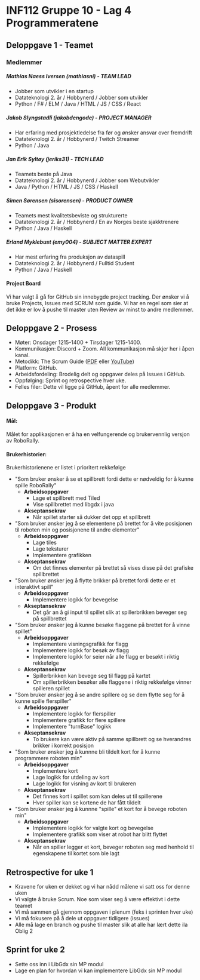 # INF112 Gruppe 10 - Lag 4 Programmeratene
## Deloppgave 1 - Teamet
### Medlemmer
##### Mathias Naess Iversen (mathiasni) - TEAM LEAD
- Jobber som utvikler i en startup
- Datateknologi 2. år / Hobbynerd / Jobber som utvikler
- Python / F# / ELM / Java / HTML / JS / CSS / React
##### Jakob Slyngstadli (jakobdengode) - PROJECT MANAGER
- Har erfaring med prosjektledelse fra før og ønsker ansvar over fremdrift
- Datateknologi 2. år / Hobbynerd / Twitch Streamer
- Python / Java
##### Jan Erik Syltøy (jeriks31) - TECH LEAD
- Teamets beste på Java
- Datateknologi 2. år / Hobbynerd / Jobber som Webutvikler
- Java / Python / HTML / JS / CSS / Haskell
##### Simen Sørensen (sisorensen) - PRODUCT OWNER
- Teamets mest kvalitetsbeviste og strukturerte
- Datateknologi 2. år / Hobbynerd / En av Norges beste sjakktrenere
- Python / Java / Haskell
##### Erland Myklebust (emy004) - SUBJECT MATTER EXPERT
- Har mest erfaring fra produksjon av dataspill
- Datateknologi 2. år / Hobbynerd / Fulltid Student
- Python / Java / Haskell
#### Project Board
Vi har valgt å gå for GitHub sin innebygde project tracking. Der ønsker vi å bruke Projects, Issues med SCRUM som guide. Vi har en regel som sier at det ikke er lov å pushe til master uten Review av minst to andre medlemmer.
## Deloppgave 2 - Prosess
- Møter: Onsdager 1215-1400  + Tirsdager 1215-1400.
- Kommunikasjon: Discord + Zoom. All kommunikasjon må skjer her i åpen kanal.
- Metodikk: The Scrum Guide ([PDF](http://www.scrumguides.org/index.html) eller [YouTube](https://youtu.be/G8jE3pGfGZE))
- Platform: GitHub.
- Arbeidsfordeling: Brodelig delt og oppgaver deles på Issues i GitHub.
- Oppfølging: Sprint og retrospective hver uke.
- Felles filer: Dette vil ligge på GitHub, åpent for alle medlemmer.
## Deloppgave 3 - Produkt
#### Mål:
Målet for applikasjonen er å ha en velfungerende og brukervennlig versjon av RoboRally.
#### Brukerhistorier:
Brukerhistorienene er listet i prioritert rekkefølge
- "Som bruker ønsker å se et spillbrett fordi dette er nødveldig for å kunne spille RoboRally"
	- **Arbeidsoppgaver**
		- Lage et spillbrett med Tiled
		- Vise spillbrettet med libgdx i java
	- **Akseptansekrav**
		- Når spillet starter så dukker det opp et spillbrett
- "Som bruker ønsker jeg å se elementene på brettet for å vite posisjonen til roboten min og posisjonene til andre elementer"
	- **Arbeidsoppgaver**
		- Lage tiles
		- Lage teksturer
		- Implementere grafikken
	- **Akseptansekrav**
		- Om det finnes elementer på brettet så vises disse på det grafiske spillbrettet
- "Som bruker ønsker jeg å flytte brikker på brettet fordi dette er et interaktivt spill"
	- **Arbeidsoppgaver**
		- Implementere logikk for bevegelse
	- **Akseptansekrav**
		- Det går an å gi input til spillet slik at spillerbrikken beveger seg på spillbrettet
- "Som bruker ønsker jeg å kunne besøke flaggene på brettet for å vinne spillet"
	- **Arbeidsoppgaver**
		- Implementere visningsgrafikk for flagg
		- Implementere logikk for besøk av flagg
		- Implementere logikk for seier når alle flagg er besøkt i riktig rekkefølge
	- **Akseptansekrav**
		- Spillerbrikken kan bevege seg til flagg på kartet
		- Om spillerbrikken besøker alle flaggene i riktig rekkefølge vinner spilleren spillet
- "Som bruker ønsker jeg å se andre spillere og se dem flytte seg for å kunne spille flerspiller"
	- **Arbeidsoppgaver**
		- Implementere logikk for flerspiller
		- Implementere grafikk for flere spillere
		- Implementere "turnBase" logikk
	- **Akseptansekrav**
		- To brukere kan være aktiv på samme spillbrett og se hverandres brikker i korrekt posisjon
- "Som bruker ønsker jeg å kunnne bli tildelt kort for å kunne programmere roboten min"
	- **Arbeidsoppgaver**
		- Implementere kort
		- Lage logikk for utdeling av kort
		- Lage logikk for visning av kort til brukeren
	- **Akseptansekrav**
		- Det finnes kort i spillet som kan deles ut til spillerene
		- Hver spiller kan se kortene de har fått tildelt
- "Som bruker ønsker jeg å kunnne "spille" et kort for å bevege roboten min"
	- **Arbeidsoppgaver**
		- Implementere logikk for valgte kort og bevegelse
		- Implementere grafikk som viser at robot har blitt flyttet
	- **Akseptansekrav**
		- Når en spiller legger et kort, beveger roboten seg med henhold til egenskapene til kortet som ble lagt
## Retrospective for uke 1
- Kravene for uken er dekket og vi har nådd målene vi satt oss for denne uken
- Vi valgte å bruke Scrum. Noe som viser seg å være effektivt i dette teamet
- Vi må sammen gå gjennom oppgaven i plenum (feks i sprinten hver uke)
- Vi må fokusere på å dele ut oppgaver tidligere (issues)
- Alle må lage en branch og pushe til master slik at alle har lært dette ila Oblig 2
## Sprint for uke 2
- Sette oss inn i LibGdx sin MP modul
- Lage en plan for hvordan vi kan implementere LibGdx sin MP modul